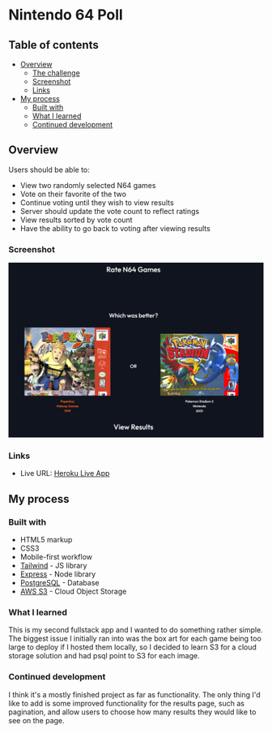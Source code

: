 # Nintendo 64 Poll

## Table of contents

- [Overview](#overview)
  - [The challenge](#the-challenge)
  - [Screenshot](#screenshot)
  - [Links](#links)
- [My process](#my-process)
  - [Built with](#built-with)
  - [What I learned](#what-i-learned)
  - [Continued development](#continued-development)

## Overview

Users should be able to:

- View two randomly selected N64 games
- Vote on their favorite of the two
- Continue voting until they wish to view results
- Server should update the vote count to reflect ratings
- View results sorted by vote count
- Have the ability to go back to voting after viewing results

### Screenshot

![screenshot](client/assets/Screenshot.png)

### Links

- Live URL: [Heroku Live App](https://n64-poll.herokuapp.com/)

## My process

### Built with

- HTML5 markup
- CSS3
- Mobile-first workflow
- [Tailwind](https://tailwindcss.com/) - JS library
- [Express](https://expressjs.com/) - Node library
- [PostgreSQL](https://www.postgresql.org/) - Database
- [AWS S3](https://aws.amazon.com/s3/) - Cloud Object Storage

### What I learned

This is my second fullstack app and I wanted to do something rather simple. The biggest issue I initially ran into was the box art for each game being too large to deploy if I hosted them locally, so I decided to learn S3 for a cloud storage solution and had psql point to S3 for each image.

### Continued development

I think it's a mostly finished project as far as functionality. The only thing I'd like to add is some improved functionality for the results page, such as pagination, and allow users to choose how many results they would like to see on the page.
